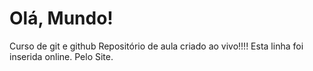 # Olá, Mundo!
 Curso de git e github
 Repositório de aula criado ao vivo!!!!
  Esta linha foi inserida online. Pelo Site.
